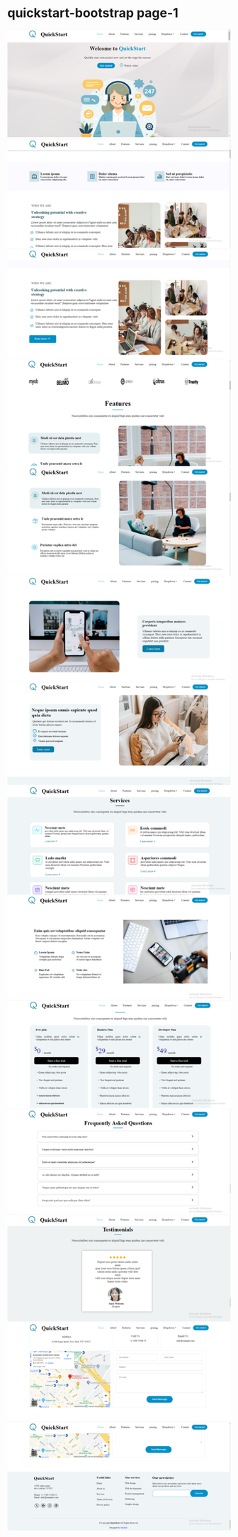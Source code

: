 # quickstart-bootstrap page-1
<img src="https://github.com/8505barotmaithili/quickstart-bootstrap/blob/main/project2/screenshots/screenshot-1.png?raw=true">

<img src="https://github.com/8505barotmaithili/quickstart-bootstrap/blob/main/project2/screenshots/screenshot-2.png?raw=true">

<img src="https://github.com/8505barotmaithili/quickstart-bootstrap/blob/main/project2/screenshots/screenshot-3.png?raw=true">

<img src="https://github.com/8505barotmaithili/quickstart-bootstrap/blob/main/project2/screenshots/screenshot-4.png?raw=true">

<img src="https://github.com/8505barotmaithili/quickstart-bootstrap/blob/main/project2/screenshots/screenshot-5.png?raw=true">

<img src="https://github.com/8505barotmaithili/quickstart-bootstrap/blob/main/project2/screenshots/screenshot-6.png?raw=true">

<img src="https://github.com/8505barotmaithili/quickstart-bootstrap/blob/main/project2/screenshots/screenshot-7.png?raw=true">

<img src="https://github.com/8505barotmaithili/quickstart-bootstrap/blob/main/project2/screenshots/screenshot-8.png?raw=true">

<img src="https://github.com/8505barotmaithili/quickstart-bootstrap/blob/main/project2/screenshots/screenshot-9.png?raw=true">

<img src="https://github.com/8505barotmaithili/quickstart-bootstrap/blob/main/project2/screenshots/screenshot-10.png?raw=true">

<img src="https://github.com/8505barotmaithili/quickstart-bootstrap/blob/main/project2/screenshots/screenshot-11.png?raw=true">

<img src="https://github.com/8505barotmaithili/quickstart-bootstrap/blob/main/project2/screenshots/screenshot-12.png?raw=true">



<img src="https://github.com/8505barotmaithili/quickstart-bootstrap/blob/main/project2/screenshots/screenshot-14.png?raw=true">

<img src="https://github.com/8505barotmaithili/quickstart-bootstrap/blob/main/project2/screenshots/screenshot-15.png?raw=true">
